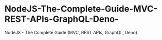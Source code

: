 # NodeJS-The-Complete-Guide-MVC-REST-APIs-GraphQL-Deno-
NodeJS - The Complete Guide (MVC, REST APIs, GraphQL, Deno)
